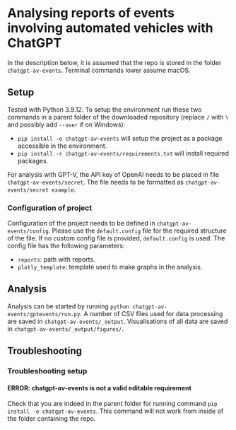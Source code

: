 # Analysing reports of events involving automated vehicles with ChatGPT

In the description below, it is assumed that the repo is stored in the folder `chatgpt-av-events`. Terminal commands lower assume macOS.

## Setup
Tested with Python 3.9.12. To setup the environment run these two commands in a parent folder of the downloaded repository (replace `/` with `\` and possibly add `--user` if on Windows):
- `pip install -e chatgpt-av-events` will setup the project as a package accessible in the environment.
- `pip install -r chatgpt-av-events/requirements.txt` will install required packages.

For analysis with GPT-V, the API key of OpenAI needs to be placed in file `chatgpt-av-events/secret`. The file needs to be formatted as `chatgpt-av-events/secret example`.

### Configuration of project
Configuration of the project needs to be defined in `chatgpt-av-events/config`. Please use the `default.config` file for the required structure of the file. If no custom config file is provided, `default.config` is used. The config file has the following parameters:
* `reports`: path with reports.
* `plotly_template`: template used to make graphs in the analysis.

## Analysis
Analysis can be started by running `python chatgpt-av-events/gptevents/run.py`. A number of CSV files used for data processing are saved in `chatgpt-av-events/_output`. Visualisations of all data are saved in `chatgpt-av-events/_output/figures/`.

## Troubleshooting
### Troubleshooting setup
#### ERROR: chatgpt-av-events is not a valid editable requirement
Check that you are indeed in the parent folder for running command `pip install -e chatgpt-av-events`. This command will not work from inside of the folder containing the repo.